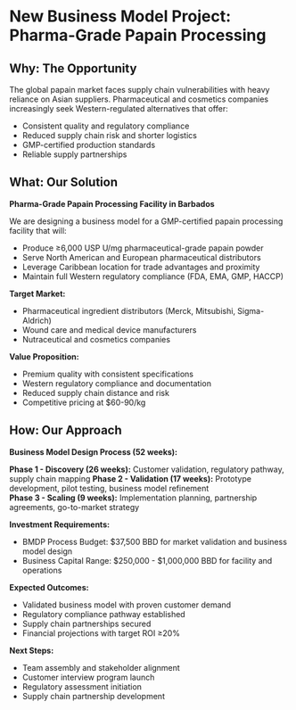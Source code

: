 # New Business Model Project: Pharma-Grade Papain Processing

## Why: The Opportunity

The global papain market faces supply chain vulnerabilities with heavy reliance on Asian suppliers. Pharmaceutical and cosmetics companies increasingly seek Western-regulated alternatives that offer:
- Consistent quality and regulatory compliance
- Reduced supply chain risk and shorter logistics
- GMP-certified production standards
- Reliable supply partnerships

## What: Our Solution

**Pharma-Grade Papain Processing Facility in Barbados**

We are designing a business model for a GMP-certified papain processing facility that will:
- Produce ≥6,000 USP U/mg pharmaceutical-grade papain powder
- Serve North American and European pharmaceutical distributors
- Leverage Caribbean location for trade advantages and proximity
- Maintain full Western regulatory compliance (FDA, EMA, GMP, HACCP)

**Target Market:**
- Pharmaceutical ingredient distributors (Merck, Mitsubishi, Sigma-Aldrich)
- Wound care and medical device manufacturers
- Nutraceutical and cosmetics companies

**Value Proposition:**
- Premium quality with consistent specifications
- Western regulatory compliance and documentation
- Reduced supply chain distance and risk
- Competitive pricing at $60-90/kg

## How: Our Approach

**Business Model Design Process (52 weeks):**

**Phase 1 - Discovery (26 weeks):** Customer validation, regulatory pathway, supply chain mapping
**Phase 2 - Validation (17 weeks):** Prototype development, pilot testing, business model refinement  
**Phase 3 - Scaling (9 weeks):** Implementation planning, partnership agreements, go-to-market strategy

**Investment Requirements:**
- BMDP Process Budget: $37,500 BBD for market validation and business model design
- Business Capital Range: $250,000 - $1,000,000 BBD for facility and operations

**Expected Outcomes:**
- Validated business model with proven customer demand
- Regulatory compliance pathway established
- Supply chain partnerships secured
- Financial projections with target ROI ≥20%

**Next Steps:**
- Team assembly and stakeholder alignment
- Customer interview program launch
- Regulatory assessment initiation
- Supply chain partnership development
